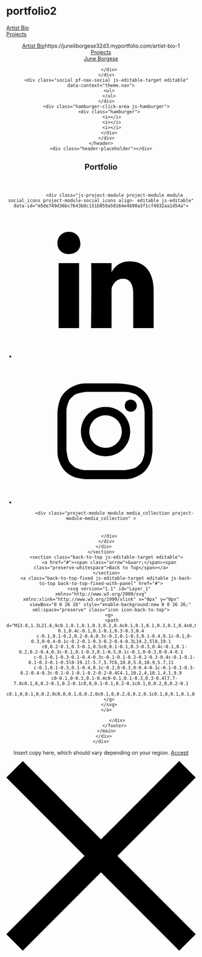 # portfolio2
<!DOCTYPE HTML>
<html lang="en-US">
<head>
 </script>
</head>
        <body class="transition-enabled">  <div class='page-background-video page-background-video-with-panel'>
  </div>
  <div class="js-responsive-nav">
    <div class="responsive-nav has-social">
      <div class="close-responsive-click-area js-close-responsive-nav">
        <div class="close-responsive-button"></div>
      </div>
          <nav class="nav-container js-editable-target editable">
      <div class="page-title">
        <a href="/artist-bio-1" >Artist Bio</a>
      </div>
      <div class="page-title">
        <a href="/projects" >Projects</a>
      </div>
          </nav>
        <div class="social pf-nav-social js-editable-target editable" data-context="theme.nav">
          <ul>
          </ul>
        </div>
    </div>
  </div>
    <header class="site-header js-site-header js-editable-target editable  js-fixed-nav js-editable-target editable" data-context="theme.nav">
        <nav class="nav-container js-editable-target editable">
      <div class="page-title">
        <a href="/artist-bio-1" >Artist Bio</a>https://juneliborgese32d3.myportfolio.com/artist-bio-1
      </div>
      <div class="page-title">
        <a href="/projects" >Projects</a>
      </div>
        </nav>
        <div class="logo-wrap js-editable-target editable" data-context="theme.nav">
          <div class="logo logo-text  ">
              <a href="" class="preserve-whitespace">June Borgese</a>

          </div>
        </div>
        <div class="social pf-nav-social js-editable-target editable" data-context="theme.nav">
          <ul>
          </ul>
        </div>
        <div class="hamburger-click-area js-hamburger">
          <div class="hamburger">
            <i></i>
            <i></i>
            <i></i>
          </div>
        </div>
    </header>
    <div class="header-placeholder"></div>
  <div class="site-wrap cfix js-site-wrap">
    <div class="site-container">
      <div class="site-content">
        <main>
  <div class="page-container js-editable-target editable" data-context="page.page.container">
    <section class="page standard-modules">
        <header class="page-header content js-editable-target editable" data-context="pages" data-identity="id:p5de7478a3227d330c16e442b633c49f9067ce84f770e9b174a235" data-menu="Page Header">
            <h1 class="title preserve-whitespace">Portfolio</h1>
            <p class="description"></p>
        </header>
      <div class="page-content js-page-content js-editable-target editable" data-context="pages" data-identity="id:p5de7478a3227d330c16e442b633c49f9067ce84f770e9b174a235" data-menu="Page Content">
        <div id="project-canvas" class="js-project-modules modules content">
          <div id="project-modules">
              
              
              
              
              
              
              
              
              <div class="js-project-module project-module module social_icons project-module-social_icons align- editable js-editable" data-id="m5de749d36bc7643b8c151b059a58164e4b98a3f1cf4932aa1d54a">
  <div class="module-content module-content-social_icons js-module-content">
      <div class="social">
        <ul>
              <li>
                <a href="http://www.linkedin.com/in/june-li-borgese-3a7548177" target="_blank">
                  <svg version="1.1" id="Layer_1" xmlns="http://www.w3.org/2000/svg" xmlns:xlink="http://www.w3.org/1999/xlink" viewBox="0 0 30 24" style="enable-background:new 0 0 30 24;" xml:space="preserve" class="icon">
                  <path id="path-1_24_" d="M19.6,19v-5.8c0-1.4-0.5-2.4-1.7-2.4c-1,0-1.5,0.7-1.8,1.3C16,12.3,16,12.6,16,13v6h-3.4
                    c0,0,0.1-9.8,0-10.8H16v1.5c0,0,0,0,0,0h0v0C16.4,9,17.2,7.9,19,7.9c2.3,0,4,1.5,4,4.9V19H19.6z M8.9,6.7L8.9,6.7
                    C7.7,6.7,7,5.9,7,4.9C7,3.8,7.8,3,8.9,3s1.9,0.8,1.9,1.9C10.9,5.9,10.1,6.7,8.9,6.7z M10.6,19H7.2V8.2h3.4V19z"/>
                  </svg>
                </a>
              </li>
              <li>
                <a href="http://www.instagram.com/junelibee/?hl=en" target="_blank">
                  <svg version="1.1" id="Layer_1" xmlns="http://www.w3.org/2000/svg" xmlns:xlink="http://www.w3.org/1999/xlink" viewBox="0 0 30 24" style="enable-background:new 0 0 30 24;" xml:space="preserve" class="icon">
                  <g>
                    <path d="M15,5.4c2.1,0,2.4,0,3.2,0c0.8,0,1.2,0.2,1.5,0.3c0.4,0.1,0.6,0.3,0.9,0.6c0.3,0.3,0.5,0.5,0.6,0.9
                      c0.1,0.3,0.2,0.7,0.3,1.5c0,0.8,0,1.1,0,3.2s0,2.4,0,3.2c0,0.8-0.2,1.2-0.3,1.5c-0.1,0.4-0.3,0.6-0.6,0.9c-0.3,0.3-0.5,0.5-0.9,0.6
                      c-0.3,0.1-0.7,0.2-1.5,0.3c-0.8,0-1.1,0-3.2,0s-2.4,0-3.2,0c-0.8,0-1.2-0.2-1.5-0.3c-0.4-0.1-0.6-0.3-0.9-0.6
                      c-0.3-0.3-0.5-0.5-0.6-0.9c-0.1-0.3-0.2-0.7-0.3-1.5c0-0.8,0-1.1,0-3.2s0-2.4,0-3.2c0-0.8,0.2-1.2,0.3-1.5c0.1-0.4,0.3-0.6,0.6-0.9
                      c0.3-0.3,0.5-0.5,0.9-0.6c0.3-0.1,0.7-0.2,1.5-0.3C12.6,5.4,12.9,5.4,15,5.4 M15,4c-2.2,0-2.4,0-3.3,0c-0.9,0-1.4,0.2-1.9,0.4
                      c-0.5,0.2-1,0.5-1.4,0.9C7.9,5.8,7.6,6.2,7.4,6.8C7.2,7.3,7.1,7.9,7,8.7C7,9.6,7,9.8,7,12s0,2.4,0,3.3c0,0.9,0.2,1.4,0.4,1.9
                      c0.2,0.5,0.5,1,0.9,1.4c0.4,0.4,0.9,0.7,1.4,0.9c0.5,0.2,1.1,0.3,1.9,0.4c0.9,0,1.1,0,3.3,0s2.4,0,3.3,0c0.9,0,1.4-0.2,1.9-0.4
                      c0.5-0.2,1-0.5,1.4-0.9c0.4-0.4,0.7-0.9,0.9-1.4c0.2-0.5,0.3-1.1,0.4-1.9c0-0.9,0-1.1,0-3.3s0-2.4,0-3.3c0-0.9-0.2-1.4-0.4-1.9
                      c-0.2-0.5-0.5-1-0.9-1.4c-0.4-0.4-0.9-0.7-1.4-0.9c-0.5-0.2-1.1-0.3-1.9-0.4C17.4,4,17.2,4,15,4L15,4L15,4z"/>
                    <path d="M15,7.9c-2.3,0-4.1,1.8-4.1,4.1s1.8,4.1,4.1,4.1s4.1-1.8,4.1-4.1S17.3,7.9,15,7.9L15,7.9z M15,14.7c-1.5,0-2.7-1.2-2.7-2.7
                      c0-1.5,1.2-2.7,2.7-2.7s2.7,1.2,2.7,2.7C17.7,13.5,16.5,14.7,15,14.7L15,14.7z"/>
                    <path d="M20.2,7.7c0,0.5-0.4,1-1,1s-1-0.4-1-1s0.4-1,1-1S20.2,7.2,20.2,7.7L20.2,7.7z"/>
                  </g>
                  </svg>
                </a>
              </li>
        </ul>
      </div>
  </div>
</div>

              
              
              
              
              
              
              
              
              <div class="project-module module media_collection project-module-media_collection" >
  <div class="grid--main js-grid-main">
    <div class="grid__item-container js-grid-item-container" data-flex-grow="346.66666666667" style="width:346.66666666667px; flex-grow:346.66666666667;" data-width="1920" data-height="1440">
      <script type="text/html" class="js-lightbox-slide-content">
        <div class="grid__image-wrapper">
          <img src="https://pro2-bar-s3-cdn-cf3.myportfolio.com/7627ee67-467e-497a-b6f9-2750956a5ef8/eb70dd60-2a31-4a5c-a597-d8b53be79c4a_rw_1920.JPG?h=12250f979651a4f811bc3442043aa4f9" srcset="https://pro2-bar-s3-cdn-cf3.myportfolio.com/7627ee67-467e-497a-b6f9-2750956a5ef8/eb70dd60-2a31-4a5c-a597-d8b53be79c4a_rw_600.JPG?h=3436a55304a9b0cfaa87f96dac4ab02e 600w,https://pro2-bar-s3-cdn-cf3.myportfolio.com/7627ee67-467e-497a-b6f9-2750956a5ef8/eb70dd60-2a31-4a5c-a597-d8b53be79c4a_rw_1200.JPG?h=4fdc0d6646bd9742397b82e01a1517a6 1200w,https://pro2-bar-s3-cdn-cf3.myportfolio.com/7627ee67-467e-497a-b6f9-2750956a5ef8/eb70dd60-2a31-4a5c-a597-d8b53be79c4a_rw_1920.JPG?h=12250f979651a4f811bc3442043aa4f9 1920w," sizes="(max-width: 1920px) 100vw, 1920px">
        <div>
      </script>
      <img
        class="grid__item-image js-grid__item-image grid__item-image-lazy js-lazy"
        src="data:image/gif;base64,R0lGODlhAQABAIAAAAAAAP///yH5BAEAAAAALAAAAAABAAEAAAIBRAA7"
        data-src="https://pro2-bar-s3-cdn-cf3.myportfolio.com/7627ee67-467e-497a-b6f9-2750956a5ef8/eb70dd60-2a31-4a5c-a597-d8b53be79c4a_rw_1920.JPG?h=12250f979651a4f811bc3442043aa4f9"
        data-srcset="https://pro2-bar-s3-cdn-cf3.myportfolio.com/7627ee67-467e-497a-b6f9-2750956a5ef8/eb70dd60-2a31-4a5c-a597-d8b53be79c4a_rw_600.JPG?h=3436a55304a9b0cfaa87f96dac4ab02e 600w,https://pro2-bar-s3-cdn-cf3.myportfolio.com/7627ee67-467e-497a-b6f9-2750956a5ef8/eb70dd60-2a31-4a5c-a597-d8b53be79c4a_rw_1200.JPG?h=4fdc0d6646bd9742397b82e01a1517a6 1200w,https://pro2-bar-s3-cdn-cf3.myportfolio.com/7627ee67-467e-497a-b6f9-2750956a5ef8/eb70dd60-2a31-4a5c-a597-d8b53be79c4a_rw_1920.JPG?h=12250f979651a4f811bc3442043aa4f9 1920w,"
      >
      <span class="grid__item-filler" style="padding-bottom:75%;"></span>
    </div>
    <div class="grid__item-container js-grid-item-container" data-flex-grow="268.38709677419" style="width:268.38709677419px; flex-grow:268.38709677419;" data-width="640" data-height="620">
      <script type="text/html" class="js-lightbox-slide-content">
        <div class="grid__image-wrapper">
          <img src="https://pro2-bar-s3-cdn-cf1.myportfolio.com/7627ee67-467e-497a-b6f9-2750956a5ef8/925c6b7e-80a3-4d76-bbf6-244367275d4b_rw_1200.JPG?h=a5303a000a2d46a386400d9501f3c912" srcset="https://pro2-bar-s3-cdn-cf1.myportfolio.com/7627ee67-467e-497a-b6f9-2750956a5ef8/925c6b7e-80a3-4d76-bbf6-244367275d4b_rw_600.JPG?h=7894804fc7eb452d3441ac123563c067 600w,https://pro2-bar-s3-cdn-cf1.myportfolio.com/7627ee67-467e-497a-b6f9-2750956a5ef8/925c6b7e-80a3-4d76-bbf6-244367275d4b_rw_1200.JPG?h=a5303a000a2d46a386400d9501f3c912 640w," sizes="(max-width: 640px) 100vw, 640px">
        <div>
      </script>
      <img
        class="grid__item-image js-grid__item-image grid__item-image-lazy js-lazy"
        src="data:image/gif;base64,R0lGODlhAQABAIAAAAAAAP///yH5BAEAAAAALAAAAAABAAEAAAIBRAA7"
        data-src="https://pro2-bar-s3-cdn-cf1.myportfolio.com/7627ee67-467e-497a-b6f9-2750956a5ef8/925c6b7e-80a3-4d76-bbf6-244367275d4b_rw_1200.JPG?h=a5303a000a2d46a386400d9501f3c912"
        data-srcset="https://pro2-bar-s3-cdn-cf1.myportfolio.com/7627ee67-467e-497a-b6f9-2750956a5ef8/925c6b7e-80a3-4d76-bbf6-244367275d4b_rw_600.JPG?h=7894804fc7eb452d3441ac123563c067 600w,https://pro2-bar-s3-cdn-cf1.myportfolio.com/7627ee67-467e-497a-b6f9-2750956a5ef8/925c6b7e-80a3-4d76-bbf6-244367275d4b_rw_1200.JPG?h=a5303a000a2d46a386400d9501f3c912 640w,"
      >
      <span class="grid__item-filler" style="padding-bottom:96.875%;"></span>
    </div>
    <div class="grid__item-container js-grid-item-container" data-flex-grow="177.89473684211" style="width:177.89473684211px; flex-grow:177.89473684211;" data-width="3840" data-height="5612">
      <script type="text/html" class="js-lightbox-slide-content">
        <div class="grid__image-wrapper">
          <img src="https://pro2-bar-s3-cdn-cf2.myportfolio.com/7627ee67-467e-497a-b6f9-2750956a5ef8/daae8e0f-a2e3-4d18-85dc-4c75019e05e9_rw_3840.JPG?h=6601348590cd2d9aeefc40d9f55679e4" srcset="https://pro2-bar-s3-cdn-cf2.myportfolio.com/7627ee67-467e-497a-b6f9-2750956a5ef8/daae8e0f-a2e3-4d18-85dc-4c75019e05e9_rw_600.JPG?h=eaf6cfb002c3ad93c05a1543cc9ede55 600w,https://pro2-bar-s3-cdn-cf2.myportfolio.com/7627ee67-467e-497a-b6f9-2750956a5ef8/daae8e0f-a2e3-4d18-85dc-4c75019e05e9_rw_1200.JPG?h=f0a2bd88496608f9cdd045a382e48b9f 1200w,https://pro2-bar-s3-cdn-cf2.myportfolio.com/7627ee67-467e-497a-b6f9-2750956a5ef8/daae8e0f-a2e3-4d18-85dc-4c75019e05e9_rw_1920.JPG?h=b9f6c9206be63e1eedc97439c430f03a 1920w,https://pro2-bar-s3-cdn-cf2.myportfolio.com/7627ee67-467e-497a-b6f9-2750956a5ef8/daae8e0f-a2e3-4d18-85dc-4c75019e05e9_rw_3840.JPG?h=6601348590cd2d9aeefc40d9f55679e4 3840w," sizes="(max-width: 3840px) 100vw, 3840px">
        <div>
      </script>
      <img
        class="grid__item-image js-grid__item-image grid__item-image-lazy js-lazy"
        src="data:image/gif;base64,R0lGODlhAQABAIAAAAAAAP///yH5BAEAAAAALAAAAAABAAEAAAIBRAA7"
        data-src="https://pro2-bar-s3-cdn-cf2.myportfolio.com/7627ee67-467e-497a-b6f9-2750956a5ef8/daae8e0f-a2e3-4d18-85dc-4c75019e05e9_rw_3840.JPG?h=6601348590cd2d9aeefc40d9f55679e4"
        data-srcset="https://pro2-bar-s3-cdn-cf2.myportfolio.com/7627ee67-467e-497a-b6f9-2750956a5ef8/daae8e0f-a2e3-4d18-85dc-4c75019e05e9_rw_600.JPG?h=eaf6cfb002c3ad93c05a1543cc9ede55 600w,https://pro2-bar-s3-cdn-cf2.myportfolio.com/7627ee67-467e-497a-b6f9-2750956a5ef8/daae8e0f-a2e3-4d18-85dc-4c75019e05e9_rw_1200.JPG?h=f0a2bd88496608f9cdd045a382e48b9f 1200w,https://pro2-bar-s3-cdn-cf2.myportfolio.com/7627ee67-467e-497a-b6f9-2750956a5ef8/daae8e0f-a2e3-4d18-85dc-4c75019e05e9_rw_1920.JPG?h=b9f6c9206be63e1eedc97439c430f03a 1920w,https://pro2-bar-s3-cdn-cf2.myportfolio.com/7627ee67-467e-497a-b6f9-2750956a5ef8/daae8e0f-a2e3-4d18-85dc-4c75019e05e9_rw_3840.JPG?h=6601348590cd2d9aeefc40d9f55679e4 3840w,"
      >
      <span class="grid__item-filler" style="padding-bottom:146.15384615385%;"></span>
    </div>
    <div class="grid__item-container js-grid-item-container" data-flex-grow="195.12195121951" style="width:195.12195121951px; flex-grow:195.12195121951;" data-width="400" data-height="533">
      <script type="text/html" class="js-lightbox-slide-content">
        <div class="grid__image-wrapper">
          <img src="https://pro2-bar-s3-cdn-cf6.myportfolio.com/7627ee67-467e-497a-b6f9-2750956a5ef8/a77462a1-399f-4601-82b8-eca53324b0c4_rw_600.JPG?h=455875de0346c0b3680e3c3067e67bdf" srcset="https://pro2-bar-s3-cdn-cf6.myportfolio.com/7627ee67-467e-497a-b6f9-2750956a5ef8/a77462a1-399f-4601-82b8-eca53324b0c4_rw_600.JPG?h=455875de0346c0b3680e3c3067e67bdf 400w," sizes="(max-width: 400px) 100vw, 400px">
        <div>
      </script>
      <img
        class="grid__item-image js-grid__item-image grid__item-image-lazy js-lazy"
        src="data:image/gif;base64,R0lGODlhAQABAIAAAAAAAP///yH5BAEAAAAALAAAAAABAAEAAAIBRAA7"
        data-src="https://pro2-bar-s3-cdn-cf6.myportfolio.com/7627ee67-467e-497a-b6f9-2750956a5ef8/a77462a1-399f-4601-82b8-eca53324b0c4_rw_600.JPG?h=455875de0346c0b3680e3c3067e67bdf"
        data-srcset="https://pro2-bar-s3-cdn-cf6.myportfolio.com/7627ee67-467e-497a-b6f9-2750956a5ef8/a77462a1-399f-4601-82b8-eca53324b0c4_rw_600.JPG?h=455875de0346c0b3680e3c3067e67bdf 400w,"
      >
      <span class="grid__item-filler" style="padding-bottom:133.25%;"></span>
    </div>
    <div class="grid__item-container js-grid-item-container" data-flex-grow="260.61757719715" style="width:260.61757719715px; flex-grow:260.61757719715;" data-width="422" data-height="421">
      <script type="text/html" class="js-lightbox-slide-content">
        <div class="grid__image-wrapper">
          <img src="https://pro2-bar-s3-cdn-cf6.myportfolio.com/7627ee67-467e-497a-b6f9-2750956a5ef8/a5ab05d2-dfff-4e03-a616-1c9f125d3040_rw_600.png?h=5ecc594e569a50642ea7e108d0fc109d" srcset="https://pro2-bar-s3-cdn-cf6.myportfolio.com/7627ee67-467e-497a-b6f9-2750956a5ef8/a5ab05d2-dfff-4e03-a616-1c9f125d3040_rw_600.png?h=5ecc594e569a50642ea7e108d0fc109d 422w," sizes="(max-width: 422px) 100vw, 422px">
        <div>
      </script>
      <img
        class="grid__item-image js-grid__item-image grid__item-image-lazy js-lazy"
        src="data:image/gif;base64,R0lGODlhAQABAIAAAAAAAP///yH5BAEAAAAALAAAAAABAAEAAAIBRAA7"
        data-src="https://pro2-bar-s3-cdn-cf6.myportfolio.com/7627ee67-467e-497a-b6f9-2750956a5ef8/a5ab05d2-dfff-4e03-a616-1c9f125d3040_rw_600.png?h=5ecc594e569a50642ea7e108d0fc109d"
        data-srcset="https://pro2-bar-s3-cdn-cf6.myportfolio.com/7627ee67-467e-497a-b6f9-2750956a5ef8/a5ab05d2-dfff-4e03-a616-1c9f125d3040_rw_600.png?h=5ecc594e569a50642ea7e108d0fc109d 422w,"
      >
      <span class="grid__item-filler" style="padding-bottom:99.763033175355%;"></span>
    </div>
    <div class="js-grid-spacer"></div>
  </div>
</div>

              
              
          </div>
        </div>
      </div>
    </section>
        <section class="back-to-top js-editable-target editable">
          <a href="#"><span class="arrow">&uarr;</span><span class="preserve-whitespace">Back to Top</span></a>
        </section>
        <a class="back-to-top-fixed js-editable-target editable js-back-to-top back-to-top-fixed-with-panel" href="#">
          <svg version="1.1" id="Layer_1" xmlns="http://www.w3.org/2000/svg" xmlns:xlink="http://www.w3.org/1999/xlink" x="0px" y="0px"
           viewBox="0 0 26 26" style="enable-background:new 0 0 26 26;" xml:space="preserve" class="icon icon-back-to-top">
          <g>
            <path d="M13.8,1.3L21.6,9c0.1,0.1,0.1,0.3,0.2,0.4c0.1,0.1,0.1,0.3,0.1,0.4s0,0.3-0.1,0.4c-0.1,0.1-0.1,0.3-0.3,0.4
              c-0.1,0.1-0.2,0.2-0.4,0.3c-0.2,0.1-0.3,0.1-0.4,0.1c-0.1,0-0.3,0-0.4-0.1c-0.2-0.1-0.3-0.2-0.4-0.3L14.2,5l0,19.1
              c0,0.2-0.1,0.3-0.1,0.5c0,0.1-0.1,0.3-0.3,0.4c-0.1,0.1-0.2,0.2-0.4,0.3c-0.1,0.1-0.3,0.1-0.5,0.1c-0.1,0-0.3,0-0.4-0.1
              c-0.1-0.1-0.3-0.1-0.4-0.3c-0.1-0.1-0.2-0.2-0.3-0.4c-0.1-0.1-0.1-0.3-0.1-0.5l0-19.1l-5.7,5.7C6,10.8,5.8,10.9,5.7,11
              c-0.1,0.1-0.3,0.1-0.4,0.1c-0.2,0-0.3,0-0.4-0.1c-0.1-0.1-0.3-0.2-0.4-0.3c-0.1-0.1-0.1-0.2-0.2-0.4C4.1,10.2,4,10.1,4.1,9.9
              c0-0.1,0-0.3,0.1-0.4c0-0.1,0.1-0.3,0.3-0.4l7.7-7.8c0.1,0,0.2-0.1,0.2-0.1c0,0,0.1-0.1,0.2-0.1c0.1,0,0.2,0,0.2-0.1
              c0.1,0,0.1,0,0.2,0c0,0,0.1,0,0.2,0c0.1,0,0.2,0,0.2,0.1c0.1,0,0.1,0.1,0.2,0.1C13.7,1.2,13.8,1.2,13.8,1.3z"/>
          </g>
          </svg>
        </a>
  </div>
              <footer class="site-footer js-editable-target editable">
                <div class="footer-text">
                  
                </div>
              </footer>
        </main>
      </div>
    </div>
  </div>
<div class="cookie-banner js-cookie-banner">
  <p>Insert copy here, which should vary depending on your region. <a class="consent-link" href="#">Accept</a></p>
  <svg xmlns="http://www.w3.org/2000/svg" viewBox="-6458 -2604 16 16" class='close-btn'>
    <g id="Group_1479" data-name="Group 1479" transform="translate(-8281.367 -3556.368)">
      <rect id="Rectangle_6401" data-name="Rectangle 6401" class="stroke" width="1.968" height="20.66" transform="translate(1823.367 953.759) rotate(-45)"/>
      <rect id="Rectangle_6402" data-name="Rectangle 6402" class="stroke" width="1.968" height="20.66" transform="translate(1824.758 968.368) rotate(-135)"/>
    </g>
  </svg>
</div>
<script type="text/javascript">window.NREUM||(NREUM={});NREUM.info={"beacon":"bam.nr-data.net","licenseKey":"e7fb1b89a0","applicationID":"296353545","transactionName":"ZwZaYkJVDERXUxULCV5Me0NDQA1aGWsmJzJtQ1JDXlEOXlRfEwUDQwYLBFQHTFpPQA4QElYMVF9fGgFYWw==","queueTime":0,"applicationTime":8,"atts":"S0FNFApPHxsUUUNYHU0e","errorBeacon":"bam.nr-data.net","agent":""}</script></body>
<script type="text/javascript">
  // fix for Safari's back/forward cache
  window.onpageshow = function(e) {
    if (e.persisted) { window.location.reload(); }
  };
</script>
  <script type="text/javascript">var __config__ = {"page_id":"p5de7478a3227d330c16e442b633c49f9067ce84f770e9b174a235","theme":{"name":"marta"},"pageTransition":true,"linkTransition":true,"disableDownload":false,"localizedValidationMessages":{"required":"This field is required","Email":"This field must be a valid email address"},"lightbox":{"enabled":true,"color":{"opacity":0.94,"hex":"#fff"}},"cookie_banner":{"enabled":false}};</script>
  <script type="text/javascript" src="/site/translations?cb=00b201453aebe7bec4659c241122b4ac54bff69e"></script>
  <script type="text/javascript" src="/dist/js/main.js?cb=00b201453aebe7bec4659c241122b4ac54bff69e"></script>
</html>
